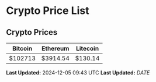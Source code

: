 # Crypto Price List

## Crypto Prices
| Bitcoin | Ethereum | Litecoin |
| ------- | -------- | -------- |
| $102713 | $3914.54 | $130.14 |
**Last Updated:** 2024-12-05 09:43 UTC
**Last Updated:** $DATE$
